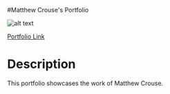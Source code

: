 #Matthew Crouse's Portfolio

![alt text](https://imgur.com/a/Z15jpQU)

<a href="https://mcrouse42.github.io/portfolio/">Portfolio Link </a>

<h1>Description</h1>
  <p>This portfolio showcases the work of Matthew Crouse.</p>
  

